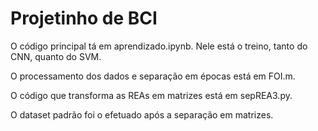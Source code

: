 # Projetinho de BCI

O código principal tá em aprendizado.ipynb. Nele está o treino, tanto do CNN, quanto do SVM.

O processamento dos dados e separação em épocas está em FOI.m.

O código que transforma as REAs em matrizes está em sepREA3.py.

O dataset padrão foi o efetuado após a separação em matrizes.
